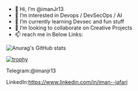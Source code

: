 - 👋 Hi, I’m @imanJr13
- 👀 I’m interested in Devops / DevSecOps / AI
- 🌱 I’m currently learning Devsec and fun stuff
- 💞️ I’m looking to collaborate on Creative Projects
- 📫 reach me in Below Links:

![Anurag's GitHub stats](https://github-readme-stats.vercel.app/api?username=imanjr13&show_icons=true&theme=radical)

[![trophy](https://github-profile-trophy.vercel.app/?username=imanjr13&theme=onedark)](https://github.com/ryo-ma/github-profile-trophy)


Telegram:@imanjr13


LinkedIn:https://www.linkedin.com/in/iman--jafari


<!---
imanJr13/imanJr13 is a ✨ special ✨ repository because its `README.md` (this file) appears on your GitHub profile.
You can click the Preview link to take a look at your changes.
--->

